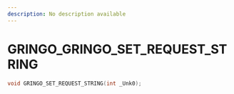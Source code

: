 ```yaml
---
description: No description available 
---
```


# GRINGO\_GRINGO_SET_REQUEST_STRING

```cpp
void GRINGO_SET_REQUEST_STRING(int _Unk0);
```